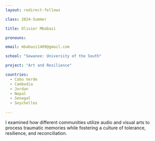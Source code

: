 ```yaml
---
layout: redirect-fellows

class: 2024-Summer

title: Olivier Mbabazi

pronouns: 

email: mbabazi1409@gmail.com

school: "Sewanee: University of the South"

project: "Art and Resilience"

countries:
  - Cabo Verde
  - Cambodia
  - Jordan
  - Nepal
  - Senegal
  - Seychelles
  
---
```


I examined how different communities utilize audio and visual arts to process traumatic memories while fostering a culture of tolerance, resilience, and reconciliation.
